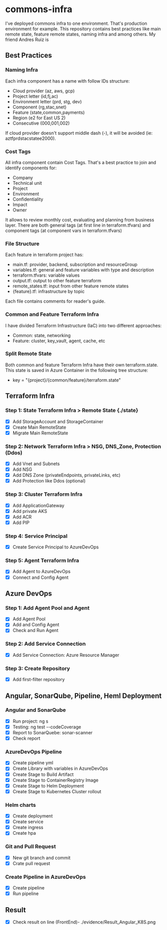 # commons-infra
I've deployed commons infra to one environment. That's production environment for example. This repository contains best practices like main remote state, feature remote states, naming infra and among others.
My friend Andres Ruiz is 

## Best Practices
### Naming Infra
Each infra component has a name with follow IDs structure:

- Cloud provider (az, aws, gcp)
- Project letter (id,fj,ac)
- Environment letter (prd, stg, dev)
- Component (rg,stac,snet)
- Feature (state,common,payments)
- Region (e2 for East US 2)
- Consecutive (000,001,002)

If cloud provider doesn't support middle dash (-), it will be avoided (ie: aztfprdstacstatee2000).

### Cost Tags
All infra component contain Cost Tags. That's a best practice to join and identify components for:

- Company
- Technical unit
- Project
- Environment
- Confidentiality
- Impact
- Owner

It allows to review monthly cost, evaluating and planning from business layer.  There are both general tags (at first line in terraform.tfvars) and component tags (at component vars in terraform.tfvars)

### File Structure
Each feature in terraform project has:

- main.tf: provider, backend, subscription and resourceGroup
- variables.tf: general and feature variables with type and description
- terraform.tfvars: variable values
- output.tf: output to other feature terraform
- remote_states.tf: input from other feature remote states
- {feature}.tf: infrastructure by topic

Each file contains comments for reader's guide.

### Common and Feature Terraform Infra
I have divided Terraform Infrastructure (IaC) into two different approaches:

- Common: state, networking
- Feature: cluster, key_vault, agent, cache, etc

### Split Remote State
Both common and feature Terraform Infra have their own terraform.state. This state is saved in Azure Container in the following tree structure:
-  key = "{project}/{common/feature}/terraform.state"


## Terraform Infra
### Step 1: State Terraform Infra > Remote State {./state}

- [x] Add StorageAccount and StorageContainer
- [x] Create Main RemoteState
- [x] Migrate Main RemoteState

### Step 2: Network Terraform Infra > NSG, DNS_Zone, Protection (Ddos)

- [x] Add Vnet and Subnets
- [x] Add NSG
- [x] Add DNS Zone (privateEndpoints, privateLinks, etc)
- [x] Add Protection like Ddos (optional)

### Step 3: Cluster Terraform Infra

- [x] Add ApplicationGateway
- [x] Add private AKS
- [x] Add ACR
- [x] Add PIP

### Step 4: Service Principal

- [x] Create Service Principal to AzureDevOps

### Step 5: Agent Terraform Infra

- [x] Add Agent to AzureDevOps
- [x] Connect and Config Agent

## Azure DevOps
### Step 1: Add Agent Pool and Agent

- [x] Add Agent Pool
- [x] Add and Config Agent
- [x] Check and Run Agent

### Step 2: Add Service Connection

- [x] Add Service Connection: Azure Resource Manager 

### Step 3: Create Repository

- [x] Add first-filter repository

## Angular, SonarQube, Pipeline, Heml Deployment
### Angular and SonarQube

- [x] Run project: ng s
- [x] Testing: ng test --codeCoverage
- [x] Report to SonarQuebe: sonar-scanner
- [x] Check report

### AzureDevOps Pipeline
- [x] Create pipeline yml
- [x] Create Library with variables in AzureDevOps
- [x] Create Stage to Build Artifact
- [x] Create Stage to ContainerRegistry Image
- [x] Create Stage to Helm Deployment
- [x] Create Stage to Kubernetes Cluster rollout

### Helm charts
- [x] Create deployment
- [x] Create service
- [x] Create ingress
- [x] Create hpa

### Git and Pull Request
- [x] New git branch and commit
- [x] Crate pull request

### Create Pipeline in AzureDevOps
- [x] Create pipeline
- [x] Run pipeline

## Result
- [x] Check result on line (FrontEnd)- ./evidence/Result_Angular_K8S.png
